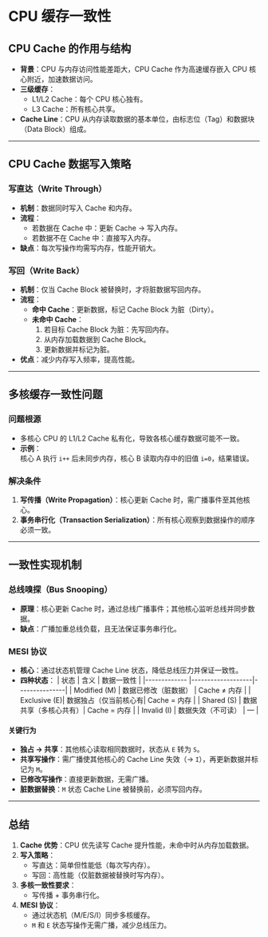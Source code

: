 # CPU 缓存一致性

## CPU Cache 的作用与结构
- **背景**：CPU 与内存访问性能差距大，CPU Cache 作为高速缓存嵌入 CPU 核心附近，加速数据访问。
- **三级缓存**：
  - L1/L2 Cache：每个 CPU 核心独有。
  - L3 Cache：所有核心共享。
- **Cache Line**：CPU 从内存读取数据的基本单位，由标志位（Tag）和数据块（Data Block）组成。

---

## CPU Cache 数据写入策略
### 写直达（Write Through）
- **机制**：数据同时写入 Cache 和内存。
- **流程**：
  - 若数据在 Cache 中：更新 Cache → 写入内存。
  - 若数据不在 Cache 中：直接写入内存。
- **缺点**：每次写操作均需写内存，性能开销大。

### 写回（Write Back）
- **机制**：仅当 Cache Block 被替换时，才将脏数据写回内存。
- **流程**：
  - **命中 Cache**：更新数据，标记 Cache Block 为脏（Dirty）。
  - **未命中 Cache**：
    1. 若目标 Cache Block 为脏：先写回内存。
    2. 从内存加载数据到 Cache Block。
    3. 更新数据并标记为脏。
- **优点**：减少内存写入频率，提高性能。

---

## 多核缓存一致性问题
### 问题根源
- 多核心 CPU 的 L1/L2 Cache 私有化，导致各核心缓存数据可能不一致。
- **示例**：  
  核心 A 执行 `i++` 后未同步内存，核心 B 读取内存中的旧值 `i=0`，结果错误。

### 解决条件
1. **写传播（Write Propagation）**：核心更新 Cache 时，需广播事件至其他核心。
2. **事务串行化（Transaction Serialization）**：所有核心观察到数据操作的顺序必须一致。

---

## 一致性实现机制
### 总线嗅探（Bus Snooping）
- **原理**：核心更新 Cache 时，通过总线广播事件；其他核心监听总线并同步数据。
- **缺点**：广播加重总线负载，且无法保证事务串行化。

### MESI 协议
- **核心**：通过状态机管理 Cache Line 状态，降低总线压力并保证一致性。
- **四种状态**：
  | 状态          | 含义               | 数据一致性      |
  |------------- |-------------------|---------------|
  | Modified (M) | 数据已修改（脏数据）  | Cache ≠ 内存   |
  | Exclusive (E)| 数据独占（仅当前核心有| Cache = 内存   |
  | Shared (S)   | 数据共享（多核心共有）| Cache = 内存  |
  | Invalid (I)  | 数据失效（不可读）   | —             |

#### 关键行为
- **独占 → 共享**：其他核心读取相同数据时，状态从 `E` 转为 `S`。
- **共享写操作**：需广播使其他核心的 Cache Line 失效（→ `I`），再更新数据并标记为 `M`。
- **已修改写操作**：直接更新数据，无需广播。
- **脏数据替换**：`M` 状态 Cache Line 被替换前，必须写回内存。

---

## 总结
1. **Cache 优势**：CPU 优先读写 Cache 提升性能，未命中时从内存加载数据。
2. **写入策略**：
   - 写直达：简单但性能低（每次写内存）。
   - 写回：高性能（仅脏数据被替换时写内存）。
3. **多核一致性要求**：
   - 写传播 + 事务串行化。
4. **MESI 协议**：
   - 通过状态机（M/E/S/I）同步多核缓存。
   - `M` 和 `E` 状态写操作无需广播，减少总线压力。

